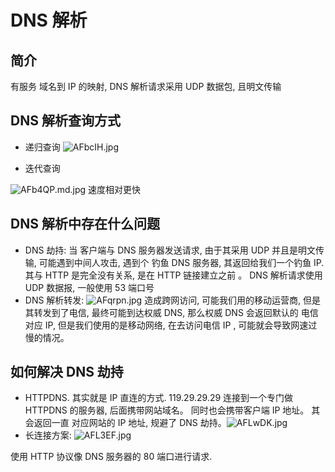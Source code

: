 # DNS 解析

## 简介

有服务 域名到 IP 的映射, DNS 解析请求采用 UDP 数据包, 且明文传输

## DNS 解析查询方式

* 递归查询
![AFbcIH.jpg](https://s2.ax1x.com/2019/03/13/AFbcIH.jpg)

* 迭代查询

![AFb4QP.md.jpg](https://s2.ax1x.com/2019/03/13/AFb4QP.md.jpg)
速度相对更快

## DNS 解析中存在什么问题

* DNS 劫持:  当 客户端与 DNS 服务器发送请求, 由于其采用 UDP 并且是明文传输, 可能遇到中间人攻击, 遇到个 钓鱼 DNS 服务器, 其返回给我们一个钓鱼 IP.  其与 HTTP 是完全没有关系, 是在 HTTP 链接建立之前 。
  DNS 解析请求使用 UDP 数据报, 一般使用 53 端口号 
* DNS 解析转发:  ![AFqrpn.jpg](https://s2.ax1x.com/2019/03/13/AFqrpn.jpg) 造成跨网访问, 可能我们用的移动运营商, 但是其转发到了电信, 最终可能到达权威  DNS, 那么权威 DNS 会返回默认的 电信对应 IP, 但是我们使用的是移动网络, 在去访问电信 IP , 可能就会导致网速过慢的情况。


## 如何解决 DNS 劫持

* HTTPDNS. 其实就是 IP 直连的方式. 119.29.29.29 连接到一个专门做 HTTPDNS 的服务器, 后面携带网站域名。 同时也会携带客户端 IP 地址。 其会返回一直 对应网站的 IP 地址, 规避了 DNS 劫持。![AFLwDK.jpg](https://s2.ax1x.com/2019/03/13/AFLwDK.jpg)
* 长连接方案: ![AFL3EF.jpg](https://s2.ax1x.com/2019/03/13/AFL3EF.jpg)

使用 HTTP 协议像 DNS 服务器的 80 端口进行请求.

